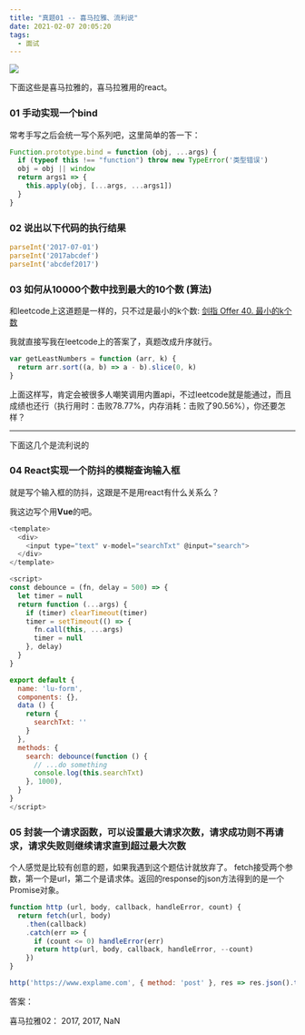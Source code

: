 ```yaml
---
title: "真题01 -- 喜马拉雅、流利说"
date: 2021-02-07 20:05:20
tags:
  - 面试
---
```


<!--banner-pic|sticker|content-img|content-img-half-->
<img class="banner-pic" src="http://oss.slybootslion.com/blog/wallhaven-nzv83o.jpg?x-oss-process=image/auto-orient,1/quality,q_80/watermark,text_c2x5Ym9vdHNsaW9u,color_ffffff,size_40,shadow_70,t_74,x_10,y_10"/>

下面这些是喜马拉雅的，喜马拉雅用的react。

### 01 手动实现一个bind

常考手写之后会统一写个系列吧，这里简单的答一下：

```js
Function.prototype.bind = function (obj, ...args) {
  if (typeof this !== "function") throw new TypeError('类型错误')
  obj = obj || window
  return args1 => {
    this.apply(obj, [...args, ...args1])
  }
}

```

### 02 说出以下代码的执行结果

```js
parseInt('2017-07-01')
parseInt('2017abcdef')
parseInt('abcdef2017')
```

### 03 如何从10000个数中找到最大的10个数 (算法)

和leetcode上这道题是一样的，只不过是最小的k个数: [剑指 Offer 40. 最小的k个数](https://leetcode-cn.com/problems/zui-xiao-de-kge-shu-lcof/)

我就直接写我在leetcode上的答案了，真题改成升序就行。

```js
var getLeastNumbers = function (arr, k) {
  return arr.sort((a, b) => a - b).slice(0, k)
}
```

上面这样写，肯定会被很多人嘲笑调用内置api，不过leetcode就是能通过，而且成绩也还行（执行用时：击败78.77%，内存消耗：击败了90.56%），你还要怎样？

---

下面这几个是流利说的

### 04 React实现一个防抖的模糊查询输入框

就是写个输入框的防抖，这跟是不是用react有什么关系么？

我这边写个用**Vue**的吧。

```js
<template>
  <div>
    <input type="text" v-model="searchTxt" @input="search">
  </div>
</template>

<script>
const debounce = (fn, delay = 500) => {
  let timer = null
  return function (...args) {
    if (timer) clearTimeout(timer)
    timer = setTimeout(() => {
      fn.call(this, ...args)
      timer = null
    }, delay)
  }
}

export default {
  name: 'lu-form',
  components: {},
  data () {
    return {
      searchTxt: ''
    }
  },
  methods: {
    search: debounce(function () {
      // ...do something
      console.log(this.searchTxt)
    }, 1000),
  }
}
</script>
```

### 05 封装一个请求函数，可以设置最大请求次数，请求成功则不再请求，请求失败则继续请求直到超过最大次数

个人感觉是比较有创意的题，如果我遇到这个题估计就放弃了。
fetch接受两个参数，第一个是url，第二个是请求体。返回的response的json方法得到的是一个Promise对象。

```js
function http (url, body, callback, handleError, count) {
  return fetch(url, body)
    .then(callback)
    .catch(err => {
      if (count <= 0) handleError(err)
      return http(url, body, callback, handleError, --count)
    })
}

http('https://www.explame.com', { method: 'post' }, res => res.json().then(console.log), console.err, 3)
```


答案： 
<!-- more -->


喜马拉雅02：
2017, 2017, NaN
